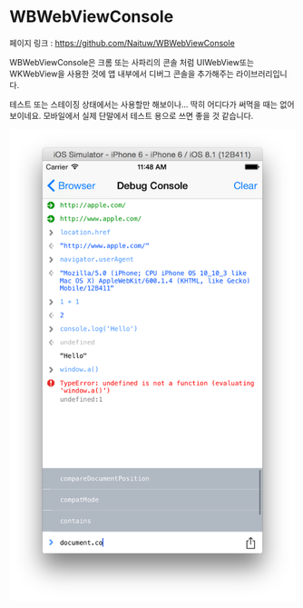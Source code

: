 # WBWebViewConsole

페이지 링크 : https://github.com/Naituw/WBWebViewConsole

WBWebViewConsole은 크롬 또는 사파리의 콘솔 처럼 UIWebView또는 WKWebView을 사용한 것에 앱 내부에서 디버그 콘솔을 추가해주는 라이브러리입니다. 

테스트 또는 스테이징 상태에서는 사용할만 해보이나... 딱히 어디다가 써먹을 때는 없어 보이네요. 모바일에서 실제 단말에서 테스트 용으로 쓰면 좋을 것 같습니다. 

![이미지](img/005-21.png)
